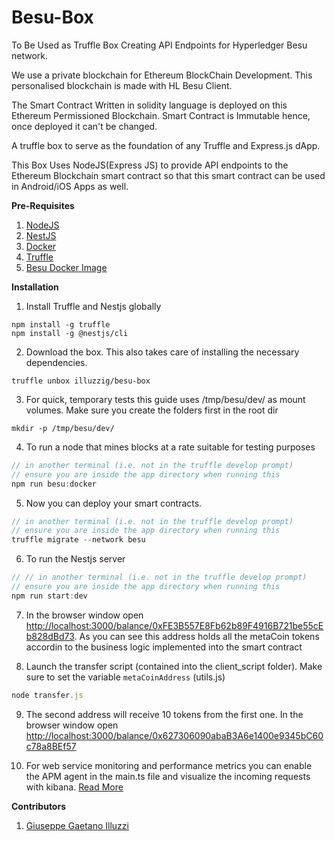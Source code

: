 # Besu-Box
To Be Used as Truffle Box Creating API Endpoints for
Hyperledger Besu network.

We use a private blockchain for Ethereum BlockChain
Development. This personalised blockchain is made with HL Besu Client.

The Smart Contract Written in solidity language
is deployed on this Ethereum Permissioned Blockchain. Smart Contract is
Immutable hence, once deployed it can't be changed.

A truffle box to serve as the foundation of any Truffle and Express.js dApp.

This Box Uses NodeJS(Express JS) to provide API
endpoints to the Ethereum Blockchain smart contract so that this
smart contract can be used in Android/iOS Apps as well.

**Pre-Requisites**
1. [NodeJS](https://www.digitalocean.com/community/tutorials/how-to-install-node-js-on-ubuntu-16-04)
2. [NestJS](https://nestjs.com/)
3. [Docker](https://docs.docker.com/get-docker/)
4. [Truffle](https://github.com/trufflesuite/truffle)
5. [Besu Docker Image](https://besu.hyperledger.org/en/stable/HowTo/Get-Started/Run-Docker-Image/)

**Installation**
1. Install Truffle and Nestjs globally
```
npm install -g truffle
npm install -g @nestjs/cli
```

2. Download the box. This also takes care of installing the necessary dependencies.
```
truffle unbox illuzzig/besu-box
```

3. For quick, temporary tests this guide uses /tmp/besu/dev/ as mount volumes. Make sure you create the folders first in the root dir
```
mkdir -p /tmp/besu/dev/
```

4. To run a node that mines blocks at a rate suitable for testing purposes
```javascript
// in another terminal (i.e. not in the truffle develop prompt)
// ensure you are inside the app directory when running this
npm run besu:docker
```

5. Now you can deploy your smart contracts. 
```javascript
// in another terminal (i.e. not in the truffle develop prompt)
// ensure you are inside the app directory when running this
truffle migrate --network besu
```

6. To run the Nestjs server
```javascript
// // in another terminal (i.e. not in the truffle develop prompt)
// ensure you are inside the app directory when running this
npm run start:dev
```

7. In the browser window open [http://localhost:3000/balance/0xFE3B557E8Fb62b89F4916B721be55cEb828dBd73](http://localhost:3000/balance/0xFE3B557E8Fb62b89F4916B721be55cEb828dBd73). As you can see this address holds all the metaCoin tokens accordin to the business logic implemented into the smart contract

8. Launch the transfer script (contained into the client_script folder). Make sure to set the variable `metaCoinAddress` (utils.js)
```javascript
node transfer.js
```

9. The second address will receive 10 tokens from the first one. In the browser window open [http://localhost:3000/balance/0x627306090abaB3A6e1400e9345bC60c78a8BEf57](http://localhost:3000/balance/0x627306090abaB3A6e1400e9345bC60c78a8BEf57)

10. For web service monitoring and performance metrics you can enable the APM agent in the main.ts file and visualize the incoming requests with kibana. [Read More](https://www.elastic.co/guide/en/apm/agent/nodejs/current/index.html)

**Contributors**
1. [Giuseppe Gaetano Illuzzi](https://github.com/illuzzig)
